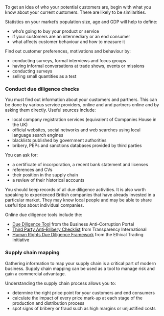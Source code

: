 To get an idea of who your potential customers are, begin with what you know about your current customers. There are likely to be similarities.

Statistics on your market&rsquo;s population size, age and GDP will help to define:

- who&rsquo;s going to buy your product or service
- if your customers are an intermediary or an end consumer
- what affects customer behaviour and how to measure it

Find out customer preferences, motivations and behaviour by:

- conducting surveys, formal interviews and focus groups
- having informal conversations at trade shows, events or missions
- conducting surveys
- selling small quantities as a test

### Conduct due diligence checks

You must find out information about your customers and partners. This can be done by various service providers, online and  and partners online and by asking them directly. Useful sources include:

* local company registration services (equivalent of Companies House in the UK)
* official websites, social networks and web searches using local language search engines
* blacklists published by government authorities
* bribery, PEPs and sanctions databases provided by third parties

You can ask for:

* a certificate of incorporation, a recent bank statement and licenses
* references and CVs
* their position in the supply chain
* a review of their historical accounts

You should keep records of all due diligence activities. It is also worth speaking to experienced British companies that have already invested in a particular market. They may know local people and may be able to share useful tips about individual companies.

Online due diligence tools include the:

* [Due Diligence Tool](https://www.business-anti-corruption.com/due-diligence/) from the Business Anti-Corruption Portal
* [Third Party Anti-Bribery Checklist](http://www.transparency.org.uk/publications/third-party-anti-bribery-framework-checklist/#.WvBy6Jch270) from Transparency International
* [Human Rights Due Diligence Framework](https://ethicaltrade.org/resources/human-rights-due-diligence-framework) from the Ethical Trading Initiative

### Supply chain mapping

Gathering information to map your supply chain is a critical part of modern business. Supply chain mapping can be used as a tool to manage risk and gain a commercial advantage.

Understanding the supply chain process allows you to:

* determine the right price point for your customers and end consumers
* calculate the impact of every price mark-up at each stage of the production and distribution process
* spot signs of bribery or fraud such as high margins or unjustified costs
